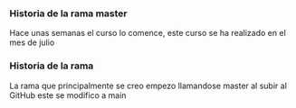 ###  Historia de la rama master 

Hace unas semanas el curso lo comence, este curso se ha realizado en el mes de julio


### Historia de la rama 
La rama que principalmente se creo empezo llamandose master al subir al GitHub este se modifico a main
